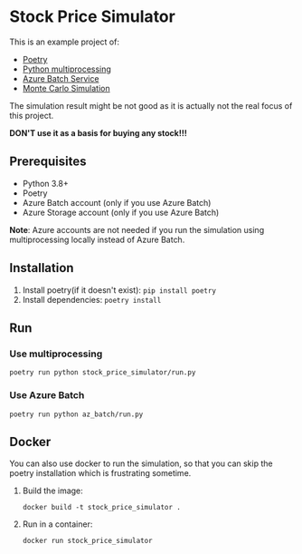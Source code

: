# Stock Price Simulator

This is an example project of:
- [Poetry](https://python-poetry.org/)
- [Python multiprocessing](https://docs.python.org/3/library/multiprocessing.html#module-multiprocessing)
- [Azure Batch Service](https://docs.microsoft.com/en-us/azure/batch/batch-technical-overview)
- [Monte Carlo Simulation](https://de.wikipedia.org/wiki/Monte-Carlo-Simulation)

The simulation result might be not good as it is actually not the real focus of this project.

**DON'T use it as a basis for buying any stock!!!**

## Prerequisites
- Python 3.8+
- Poetry
- Azure Batch account (only if you use Azure Batch)
- Azure Storage account (only if you use Azure Batch)

**Note**: Azure accounts are not needed if you run the simulation using multiprocessing locally instead of Azure Batch.

## Installation
1. Install poetry(if it doesn't exist): `pip install poetry`
2. Install dependencies: `poetry install`

## Run

### Use multiprocessing
```
poetry run python stock_price_simulator/run.py
```

### Use Azure Batch
```
poetry run python az_batch/run.py
```

## Docker
You can also use docker to run the simulation, so that you can skip the poetry installation which is frustrating sometime.
1. Build the image:

    ```docker build -t stock_price_simulator .```
2. Run in a container:

    ```docker run stock_price_simulator```
